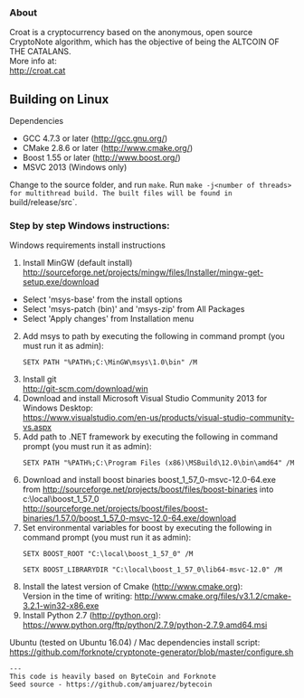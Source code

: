 ### About
Croat is a cryptocurrency based on the anonymous, open source CryptoNote algorithm, which has the objective of being the ALTCOIN OF THE CATALANS.<br />
More info at: <br />
http://croat.cat

## Building on Linux

Dependencies
* GCC 4.7.3 or later     (http://gcc.gnu.org/)
* CMake 2.8.6 or later   (http://www.cmake.org/)
* Boost 1.55 or later    (http://www.boost.org/)
* MSVC 2013 (Windows only)

Change to the source folder, and run `make`. 
Run `make -j<number of threads> for multithread build.
The built files will be found in `build/release/src`.

### Step by step Windows instructions:

Windows requirements install instructions

1. Install MinGW (default install) <br />
http://sourceforge.net/projects/mingw/files/Installer/mingw-get-setup.exe/download
  * Select 'msys-base' from the install options
  * Select 'msys-patch (bin)' and 'msys-zip' from All Packages
  * Select 'Apply changes' from Installation menu
2. Add msys to path by executing the following in command prompt (you must run it as admin):
    ```
    SETX PATH "%PATH%;C:\MinGW\msys\1.0\bin" /M
    ```
3. Install git <br />
http://git-scm.com/download/win
4. Download and install Microsoft Visual Studio Community 2013 for Windows Desktop:<br />
https://www.visualstudio.com/en-us/products/visual-studio-community-vs.aspx
5. Add path to .NET framework by executing the following in command prompt (you must run it as admin):
    ```
    SETX PATH "%PATH%;C:\Program Files (x86)\MSBuild\12.0\bin\amd64" /M
    ```
6. Download and install boost binaries boost_1_57_0-msvc-12.0-64.exe from http://sourceforge.net/projects/boost/files/boost-binaries into c:\local\boost_1_57_0<br />
http://sourceforge.net/projects/boost/files/boost-binaries/1.57.0/boost_1_57_0-msvc-12.0-64.exe/download
7. Set environmental variables for boost by executing the following in command prompt (you must run it as admin):
    ```
    SETX BOOST_ROOT "C:\local\boost_1_57_0" /M

    SETX BOOST_LIBRARYDIR "C:\local\boost_1_57_0\lib64-msvc-12.0" /M
    ```
8. Install the latest version of Cmake (http://www.cmake.org):<br />
Version in the time of writing:
http://www.cmake.org/files/v3.1.2/cmake-3.2.1-win32-x86.exe
9. Install Python 2.7 (http://python.org):<br />
https://www.python.org/ftp/python/2.7.9/python-2.7.9.amd64.msi

Ubuntu (tested on Ubuntu 16.04) / Mac dependencies install script:
https://github.com/forknote/cryptonote-generator/blob/master/configure.sh

```
---
This code is heavily based on ByteCoin and Forknote 
Seed source - https://github.com/amjuarez/bytecoin